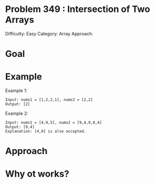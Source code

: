 # Problem 349 : Intersection of Two Arrays
Difficulty: Easy
Category: Array
Approach:

# Goal


# Example
Example 1:

    Input: nums1 = [1,2,2,1], nums2 = [2,2]
    Output: [2]

Example 2:

    Input: nums1 = [4,9,5], nums2 = [9,4,9,8,4]
    Output: [9,4]
    Explanation: [4,9] is also accepted.

# Approach


# Why ot works?
